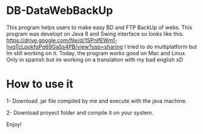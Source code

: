 # DB-DataWebBackUp
This program helps users to make easy BD and FTP BackUp of webs.
This program was developt on Java 8 and Swing interface so looks like this.
https://drive.google.com/file/d/1SPnlfEWm1-hyqTcLpokfqPq69GaSs4PB/view?usp=sharing
I tried to do multiplatform but Im still working on it.
Today, the program works good on Mac and Linux.
Only in spanish but im working on a translation with my bad english xD
# How to use it
1- Download .jar file compiled by me and execute with the java machine.

2- Download proyect folder and compile it on your system.

Enjoy!
